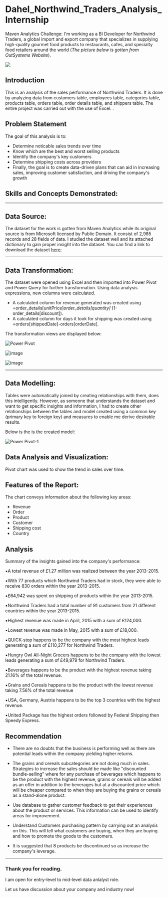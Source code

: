 # Dahel_Northwind_Traders_Analysis_Internship
Maven Analytics Challenge: I'm working as a BI Developer for Northwind Traders, a global import and export company that specializes in supplying high-quality gourmet food products to restaurants, cafes, and specialty food retailers around the world (*The picture below is gotten from OutSystems Website*). 

![](https://www.outsystems.com/Forge_CW/_image.aspx/Q8LvY--6WakOw9afDCuuGWJZr_aUfmcmCS7P-ESVEKo=/northwind-db-2023-01-04%2000-00-00-2024-02-26%2009-48-44)

## Introduction

This is an analysis of the sales performance of Northwind Traders. It is done by analyzing data from customers table, employees table, categories table, products table, orders table, order details table, and shippers table. The entire project was carried out with the use of Excel.                                             . 

## Problem Statement

The goal of this analysis is to:

- Determine noticable sales trends over time
- Know which are the best and worst selling products
- Identify the company's key customers
- Determine shipping costs across providers
- Finally, the goal is to create data-driven plans that can aid in increasing sales, improving customer satisfaction, and driving the company's growth

## Skills and Concepts Demonstrated:







   ---
  ## Data Source:
  
The dataset for the work is gotten from Maven Analytics while its original source is from Microsoft licensed by Public Domain. It consist of 2,985 records and 28 fields of data. I studied the dataset well and its attached dictionary to gain proper insight into the dataset. You can find a link to download the dataset [here:](https://mavenanalytics.io/challenges/maven-northwind-challenge/24)

   ---

## Data Transformation:

The dataset were opened using Excel and then imported into Power Pivot and Power Query for further transformation.
Using data analysis expressions, new columns were calculated.
* A calculated column for revenue generated was created using =order_details[unitPrice]*order_details[quantity]* (1-order_details[discount]).
* A calculated column for days it took for shipping was created using =orders[shippedDate]-orders[orderDate].




The transformation views are displayed below:



![Power Pivot](https://github.com/RemedyData/Dahel_Northwind_Traders_Analysis_Internship/assets/137626163/8546a308-e215-428c-81f9-3857f1a07666)


![image](https://github.com/RemedyData/Dahel_Northwind_Traders_Analysis_Internship/assets/137626163/a2f1e549-48f6-4b38-af02-c1f9c6780f38)



![image](https://github.com/RemedyData/Dahel_Northwind_Traders_Analysis_Internship/assets/137626163/b04d7de1-5524-4da4-91d9-4382d9cf2098)


---

## Data Modelling:

Tables were automatically joined by creating relationships with them, does this intelligently. However, as someone that understands the dataset and want to get specific insights and information, I had to create other relationships  between the tables and model created using a common key (primary key to foreign key) and measures to enable me derive desirable results. 

Below is the is the created model:


![Power Pivot-1](https://github.com/RemedyData/Dahel_Northwind_Traders_Analysis_Internship/assets/137626163/d5b39b39-5142-4566-b2c8-648ebbd04f5b)




## Data Analysis and Visualization:

Pivot chart was used to show the trend in sales over time. 


## Features of the Report:
The chart conveys information about the following key areas:
- Revenue
- Order
- Product
- Customer
- Shipping cost
- Country



## Analysis

Summary of the insights gained into the company's performance: 

▪︎A total revenue of £1.27 million was realized between the year 2013-2015.

▪︎With 77 products which Northwind Traders had in stock, they were able to receive 830 orders within the year 2013-2015.

▪︎£64,942 was spent on shipping of products within the year 2013-2015.

▪︎Northwind Traders had a total number of 91 customers from 21 different countries within the year 2013-2015.

▪︎Highest revenue was made in April, 2015 with a sum of £124,000.

▪︎Lowest revenue was made in May, 2015 with a sum of £18,000.

▪︎QUICK-stop happens to be the company with the most highest leads generating a sum of £110,277 for Northwind Traders. 

▪︎Hungry Owl All-Night Grocers happens to be the company with the lowest leads generating a sum of £49,979 for Northwind Traders. 

▪︎Beverages happens to be the product with the highest revenue taking 21.16% of the total revenue.

▪︎Grains and Cereals happens to be the product with the lowest revenue taking 7.56% of the total revenue 

▪︎USA, Germany, Austria happens to be the top 3 countries with the highest revenue. 

▪︎United Package has the highest orders followed by Federal Shipping then Speedy Express.


## Recommendation

- There are no doubts that the business is performing well as there are potential leads within the company yielding higher returns.

- The grains and cereals subcategories are not doing much in sales. Strategies to increase the sales should be made like "discounted bundle-selling" where for any purchase of beverages which happens to be the product with the highest revenue, grains or cereals will be added as an offer in addition to the beverages but at a discounted price which will be cheaper compared to when they are buying the grains or cereals as a stand-alone product.

 - Use database to gather customer feedback to get their experiences about the product or services. This information can be used to identify areas for improvement.

 - Understand Customers purchasing pattern by carrying out an analysis on this. This will tell what customers are buying, when they are buying  and how to promote the goods to the customers.

 - It is suggested that 8 products be discontinued so as increase the company's leverage. 


---

### Thank you for reading.

I am open for entry-level to mid-level data anlalyst role.

Let us have discussion about your company and industry now!
